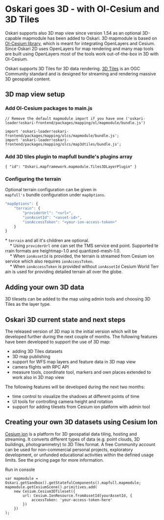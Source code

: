 # Oskari goes 3D - with Ol-Cesium and 3D Tiles

Oskari supports also 3D map view since version 1.54 as an optional 3D-capable mapmodule has been added to Oskari. 3D mapmodule is based on [Ol-Cesium library](https://openlayers.org/ol-cesium/), which is meant for integrating OpenLayers and Cesium. Since Oskari 2D uses OpenLayers for map rendering and many map tools are built using OpenLayers most of the tools work out-of-the-box in 3D with Ol-Cesium.

Oskari supports 3D Tiles for 3D data rendering. [3D Tiles](https://www.opengeospatial.org/standards/3DTiles) is an OGC Community standard and is designed for streaming and rendering massive 3D geospatial content.

## 3D map view setup

### Add Ol-Cesium packages to main.js

```
// Remove the default mapmodule import if you have one ('oskari-loader!oskari-frontend/packages/mapping/ol/mapmodule/bundle.js')

import 'oskari-loader!oskari-frontend/packages/mapping/olcs/mapmodule/bundle.js';
import 'oskari-loader!oskari-frontend/packages/mapping/olcs/map3dtiles/bundle.js';

```

### Add 3D tiles plugin to mapfull bundle's plugins array

`{ "id": "Oskari.mapframework.mapmodule.Tiles3DLayerPlugin" }`

### Configuring the terrain

Optional terrain configuration can be given in `mapfull's` bundle configuration under `mapOptions`.

```javascript
"mapOptions": {
    "terrain": {
        "providerUrl": "<url>",
        "ionAssetId": "<asset-id>",
        "ionAccessToken": "<your-ion-access-token>"
    }
}
```
* `terrain` and all it's children are optional. 
    * Using `providerUrl` one can set the TMS service end point. Supported terrain formats are heightmap-1.0 and quantized-mesh-1.0. 
    * When `ionAssetId` is provided, the terrain is streamed from Cesium ion service which also requires `ionAccessToken`. 
    * When `ionAccessToken` is provided without `ionAssetId` Cesium World Terrain is used for providing detailed terrain all over the globe.

## Adding your own 3D data

3D tilesets can be added to the map using admin tools and choosing 3D Tiles as the layer type.

## Oskari 3D current state and next steps

The released version of 3D map is the initial version which will be developed further during the next couple of months. The following features have been developed to support the use of 3D map:

* adding 3D Tiles datasets
* 3D map publishing
* support for WFS map layers and feature data in 3D map view
* camera flights with RPC API
* measure tools, coordinate tool, markers and own places extended to work also in 3D map view

The following features will be developed during the next two months:

* time control to visualize the shadows at different points of time
* UI tools for controlling camera height and rotation
* support for adding tilesets from Cesium ion platform with admin tool

## Creating your own 3D datasets using Cesium Ion

[Cesium ion](https://cesium.com/cesium-ion/) is a platform for 3D geospatial data tiling, hosting and streaming. It converts different types of data (e.g. point clouds, 3D buildings, photogrammetry) to 3D Tiles format. A free Community account can be used for non-commercial personal projects, exploratory development, or unfunded educational activities within the defined usage limits. See the pricing page for more information.

Run in console
```
var mapmodule = Oskari.getSandbox().getStatefulComponents().mapfull.mapmodule;
mapmodule.getCesiumScene().primitives.add(
    new Cesium.Cesium3DTileset({
        url: Cesium.IonResource.fromAssetId(yourAssetId, {
            accessToken: 'your-access-token-here'
        })
    })
);
```
